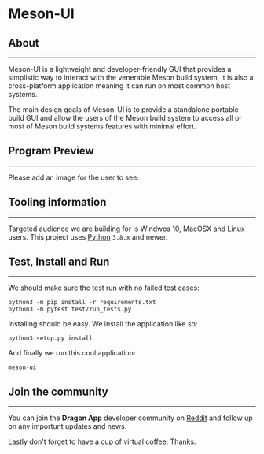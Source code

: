 # Meson-UI

## About

* * *

Meson-UI is a lightweight and developer-friendly GUI that provides
a simplistic way to interact with the venerable Meson build system,
it is also a cross-platform application meaning it can run on most
common host systems.

The main design goals of Meson-UI is to provide a standalone portable
build GUI and allow the users of the Meson build system to access all
or most of Meson build systems features with minimal effort.

## Program Preview

* * *

Please add an image for the user to see.

## Tooling information

* * *

Targeted audience we are building for is Windwos 10, MacOSX and Linux
users. This project uses [Python](https://www.python.org/) `3.8.x` and newer.

## Test, Install and Run

* * *

We should make sure the test run with no failed test cases:

```console
python3 -m pip install -r requirements.txt
python3 -m pytest test/run_tests.py
```

Installing should be easy. We install the application like so:

```console
python3 setup.py install
```

And finally we run this cool application:

```console
meson-ui
```

## Join the community

* * *

You can join the **Dragon App** developer community on [Reddit](https://www.reddit.com/r/dragon_apps/) and follow
up on any importunt updates and news.

Lastly don't forget to have a cup of virtual coffee. Thanks.
